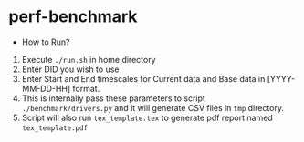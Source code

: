 # perf-benchmark

* How to Run?
1. Execute `./run.sh` in home directory
2. Enter DID you wish to use
3. Enter Start and End timescales for Current data and Base data in [YYYY-MM-DD-HH] format.
4. This is internally pass these parameters to script `./benchmark/drivers.py` and it will generate CSV files in `tmp` directory.
5. Script will also run `tex_template.tex` to generate pdf report named `tex_template.pdf`
